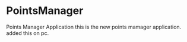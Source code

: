 # PointsManager
Points Manager Application
this is the new points mamager application.
added this on pc.

